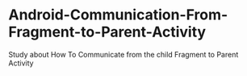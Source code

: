 # Android-Communication-From-Fragment-to-Parent-Activity
Study about How To Communicate from the child Fragment to Parent Activity

